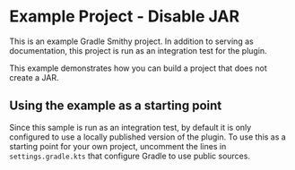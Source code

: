 # Example Project - Disable JAR

This is an example Gradle Smithy project. In addition to serving as documentation,
this project is run as an integration test for the plugin.

This example demonstrates how you can build a project that does not create a JAR.

## Using the example as a starting point

Since this sample is run as an integration test, by default it is only configured
to use a locally published version of the plugin. To use this as a starting point
for your own project, uncomment the lines in `settings.gradle.kts` that configure
Gradle to use public sources.
